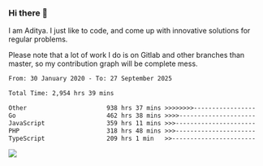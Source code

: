 ### Hi there 👋

I am Aditya. I just like to code, and come up with innovative solutions for regular problems.

Please note that a lot of work I do is on Gitlab and other branches than master, so my contribution graph will be complete mess.

<!--START_SECTION:waka-->

```txt
From: 30 January 2020 - To: 27 September 2025

Total Time: 2,954 hrs 39 mins

Other                      938 hrs 37 mins >>>>>>>>-----------------   31.77 %
Go                         462 hrs 38 mins >>>>---------------------   15.66 %
JavaScript                 359 hrs 11 mins >>>----------------------   12.16 %
PHP                        318 hrs 48 mins >>>----------------------   10.79 %
TypeScript                 209 hrs 1 min   >>-----------------------   07.07 %
```

<!--END_SECTION:waka-->

![](https://komarev.com/ghpvc/?username=BrainBuzzer)
